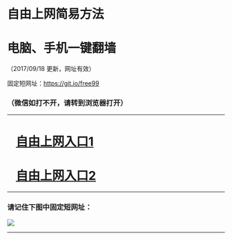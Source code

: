 ﻿# 自由上网简易方法

# 电脑、手机一键翻墙

（2017/09/18 更新，网址有效）

固定短网址：https://git.io/free99

### （微信如打不开，请转到浏览器打开）


***





# &nbsp;&nbsp; <a href="http://ft275823134.fwq-tz1005.info/fwqtz01.html?t=091800122355 " target="_blank">自由上网入口1</a>
# &nbsp;&nbsp; <a href="http://ft88014747.fwq-tz1006.info/fwqtz02.html?t=091800130701 " target="_blank">自由上网入口2</a>
***

### 请记住下图中固定短网址：

<img src="https://s3-us-west-2.amazonaws.com/fwq-1001/yjfq-20170905okok.png" /> 


***


